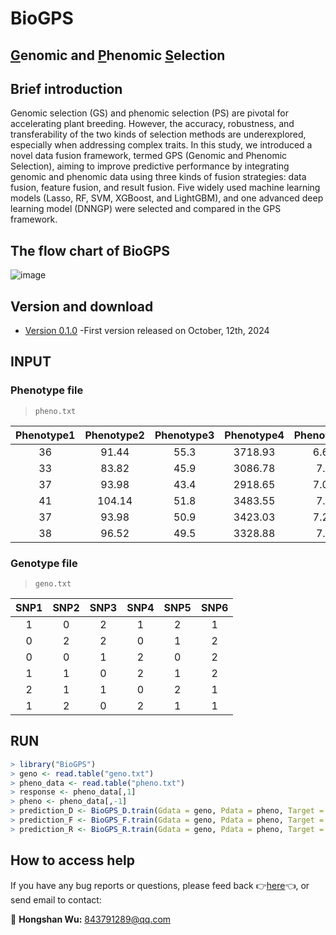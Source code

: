 # BioGPS
## [G](https://github.com/WHSmyself/BioGPS)enomic and [P](https://github.com/WHSmyself/BioGPS)henomic [S](https://github.com/WHSmyself/BioGPS)election <br>

## Brief introduction <br>
Genomic selection (GS) and phenomic selection (PS) are pivotal for accelerating plant breeding. However, the accuracy, robustness, and transferability of the two kinds of selection methods are underexplored, especially when addressing complex traits. In this study, we introduced a novel data fusion framework, termed GPS (Genomic and Phenomic Selection), aiming to improve predictive performance by integrating genomic and phenomic data using three kinds of fusion strategies: data fusion, feature fusion, and result fusion. Five widely used machine learning models (Lasso, RF, SVM, XGBoost, and LightGBM), and one advanced deep learning model (DNNGP) were selected and compared in the GPS framework.

## The flow chart of BioGPS <br>
![image]([https://github.com/WHSmyself/BioGPS/blob/main/BioGPS_workfolw.png](https://github.com/WHSmyself/BioGPS/blob/main/BioGPS_workflow.png))

## Version and download <br>
* [Version 0.1.0](https://github.com/WHSmyself/BioGPS/archive/refs/heads/main.zip) -First version released on October, 12th, 2024<br>

## INPUT
### Phenotype file
> `pheno.txt`

| Phenotype1 | Phenotype2 | Phenotype3 | Phenotype4 | Phenotype5 | Phenotype6 |
| :---: | :---: |  :---: |  :---: |  :---: | :---: |
| 36 | 91.44 | 55.3 | 3718.93 | 6.62 | 31.43 |
| 33 | 83.82 | 45.9 | 3086.78 | 7.1 | 32.99 |
| 37 | 93.98 | 43.4 | 2918.65 | 7.07 | 32.34 |
| 41 | 104.14 | 51.8 | 3483.55 | 7.1 | 32.42 |
| 37 | 93.98 | 50.9 | 3423.03 | 7.27 | 31.03 |
| 38 | 96.52 | 49.5 | 3328.88 | 7.3 | 31.75 |

### Genotype file
> `geno.txt`

| SNP1 | SNP2 | SNP3 | SNP4 | SNP5 | SNP6 |
| :---: | :---: |  :---: |  :---: |  :---: | :---: |
| 1 | 0 | 2 | 1 | 2 | 1 |
| 0 | 2 | 2 | 0 | 1 | 2 |
| 0 | 0 | 1 | 2 | 0 | 2 |
| 1 | 1 | 0 | 2 | 1 | 2 |
| 2 | 1 | 1 | 0 | 2 | 1 |
| 1 | 2 | 0 | 2 | 1 | 1 |


## RUN
```R
> library("BioGPS")
> geno <- read.table("geno.txt")
> pheno_data <- read.table("pheno.txt")
> response <- pheno_data[,1]
> pheno <- pheno_data[,-1]
> prediction_D <- BioGPS_D.train(Gdata = geno, Pdata = pheno, Target = response, model = RF_500, k = 5, seed = 123)
> prediction_F <- BioGPS_F.train(Gdata = geno, Pdata = pheno, Target = response, model = Lasso_1, k = 5, seed = 123)
> prediction_R <- BioGPS_R.train(Gdata = geno, Pdata = pheno, Target = response, model = SVM, k = 5, seed = 123, nrounds = 200)
```

## How to access help <br>
If you have any bug reports or questions, please feed back :point_right:[here](https://github.com/WHSmyself/BioGPS/issues):point_left:, or send email to contact:<br>

:e-mail: **Hongshan Wu:** 843791289@qq.com <br>
